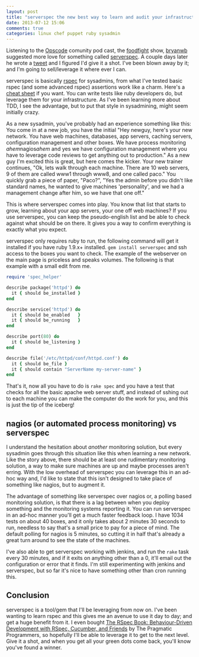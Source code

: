 ```yaml
---
layout: post
title: "serverspec the new best way to learn and audit your infrastructure"
date: 2013-07-12 15:06
comments: true
categories: linux chef puppet ruby sysadmin
---
```


Listening to the [Opscode](http://www.opscode.com) comunity pod cast, the [foodfight](https://twitter.com/foodfightshow) show, [bryanwb](https://twitter.com/bryanwb) suggested more love for something called [serverspec](http://serverspec.org).  A couple days later he wrote a [tweet](https://twitter.com/bryanwb/status/340155947634794496) and I figured I'd give it a shot.  I've been blown away by it; and I'm going to sell/leverage it where ever I can.

serverspec is basically [rspec](http://rspec.info/) for sysadmins, from what I've tested basic rspec (and some advanced rspec) assertions work like a charm. Here's a [cheat sheet](https://gist.github.com/byplayer/965857) if you want.  You can write tests like ruby developers do, but leverage them for your infrastructure.  As I've been learning more about TDD, I see the advantage, but to put that style in sysadmining, might seem initially crazy.

As a new sysadmin, you've probably had an experience something like this:
You come in at a new job, you have the initial "Hey newguy, here's your new network.  You have web machines, databases, app servers, caching servers, configuration management and other boxes. We have process monitoring *ahem*nagios*ahem* and yes we have configuration management where you have to leverage code reviews to get anything out to production." As a new guy I'm excited this is great, but here comes the kicker.  Your new trainer continues, "Ok, lets walk through each machine.  There are 10 web servers, 9 of them are called www1 through www8, and one called paco." You quickly grab a piece of paper, "Paco?", "Yes the admin before you didn't like standard names, he wanted to give machines 'personality', and we had a management change after him, so we have that one off."


This is where serverspec comes into play.  You know that list that starts to grow, learning about your app servers, your one off web machines? If you use serverspec, you can keep the pseudo-english list and be able to check against what should be on there. It  gives you a way to confirm everything is exactly what you expect.

serverspec only requires ruby to run, the following command will get it installed if you have ruby 1.9.x+ installed. ```gem install serverspec``` and ssh access to the boxes you want to check.  The example of the webserver on the main page is priceless and speaks volumes. The following is that example with a small edit from me.
``` ruby
require 'spec_helper'

describe package('httpd') do
  it { should be_installed }
end

describe service('httpd') do
  it { should be_enabled   }
  it { should be_running   }
end

describe port(80) do
  it { should be_listening }
end

describe file('/etc/httpd/conf/httpd.conf') do
  it { should be_file }
  it { should contain "ServerName my-server-name" }
end
```
That's it, now all you have to do is `rake spec` and you have a test that checks for all the basic apache web server stuff, and instead of sshing out to each machine you can make the computer do the work for you, and this is just the tip of the iceberg!

nagios (or automated process monitoring) vs serverspec
-----------------------------------------
I understand the hesitation about _another_ monitoring solution, but every sysadmin goes through this situation like this when learning a new network.  Like the story above, there should be at least one rudimentary monitoring solution, a way to  make sure machines are up and maybe processes aren't erring.  With the low overhead of serverspec you can leverage this in an ad-hoc way and, I'd like to state that this isn't designed to take place of something like nagios, but to augment it. 

The advantage of something like serverspec over nagios or, a polling based monitoring solution, is that there is a lag between when you deploy something and the monitoring systems reporting it.  You can run serverspec in an ad-hoc manner you'll get a much faster feedback loop.  I have 1034 tests on about 40 boxes, and it only takes about 2 minutes 30 seconds to run, needless to say that's a small price to pay for a piece of mind.  The default polling for nagios is 5 minutes, so cutting it in half that's already a great turn around to see the state of the machines.

I've also able to get serverspec working with jenkins, and run the `rake` task every 30 minutes, and if it exits on anything other than a 0, it'll email out the configuration or error that it finds. I'm still experimenting with jenkins and serverspec, but so far it's nice to have something other than cron running this.

Conclusion
----------
serverspec is a tool/gem that I'll be leveraging from now on.  I've been wanting to learn rspec and this gives me an avenue to use it day to day; and get a huge benefit from it.  I even bought [The RSpec Book: Behaviour-Driven Development with RSpec, Cucumber, and Friends](http://pragprog.com/book/achbd/the-rspec-book) by The Pragmatic Programmers, so hopefully I'll be able to leverage it to get to the next level. Give it a shot, and when you get all your green dots come back, you'll know you've found a winner.
